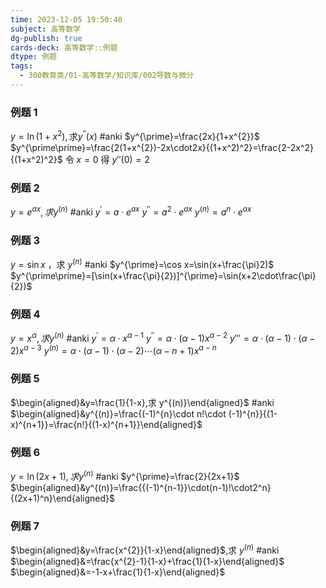 ```yaml
---
time: 2023-12-05 19:50:40
subject: 高等数学
dg-publish: true
cards-deck: 高等数学::例题
dtype: 例题
tags:
  - 300教育类/01-高等数学/知识库/002导数与微分
---
```

### 例题 1

$y=\ln(1+x^2),\text{求}y^{\prime\prime}(x)$  #anki 
$y^{\prime}=\frac{2x}{1+x^{2}}$
$y^{\prime\prime}=\frac{2(1+x^{2})-2x\cdot2x}{(1+x^2)^2}=\frac{2-2x^2}{(1+x^2)^2}$
令 $x=0$ 得 $y''(0)=2$ 

### 例题 2

$y=e^{ax},求y^{(n)}$ #anki 
$y^{\prime}=a\cdot e^{ax}$
$y^{\prime\prime}=a^2\cdot e^{ax}$
$y^{(n)}=a^n\cdot e^{ax}$

### 例题 3

$y=\sin x$ ，求 $y^{(n)}$  #anki 
$y^{\prime}=\cos x=\sin(x+\frac{\pi}2)$
$y^{\prime\prime}=[\sin(x+\frac{\pi}{2})]^{\prime}=\sin(x+2\cdot\frac{\pi}{2})$

### 例题 4

$y=x^{\alpha},求y^{(n)}$ #anki 
$y^{\prime}=\alpha\cdot x^{\alpha-1}$
$y^{\prime\prime}=\alpha\cdot(\alpha-1)x^{\alpha-2}$
$y'''=\alpha\cdot(\alpha-1)\cdot(\alpha-2)x^{\alpha-3}$
$y^{(n)}=\alpha\cdot(\alpha-1)\cdot(\alpha-2)\cdots(\alpha-n+1)x^{\alpha-n}$

### 例题 5

$\begin{aligned}&y=\frac{1}{1-x},求 y^{(n)}\end{aligned}$ #anki 
$\begin{aligned}&y^{(n)}=\frac{(-1)^{n}\cdot n!\cdot (-1)^{n}}{(1-x)^{n+1}}=\frac{n!}{(1-x)^{n+1}}\end{aligned}$

### 例题 6

$y=\ln(2x+1),求y^{(n)}$  #anki 
$y^{\prime}=\frac{2}{2x+1}$
$\begin{aligned}&y^{(n)}=\frac{{(-1)^{n-1}}\cdot(n-1)!\cdot2^n}{(2x+1)^n}\end{aligned}$

### 例题 7

$\begin{aligned}&y=\frac{x^{2}}{1-x}\end{aligned}$,求 $y^{(n)}$ #anki 
$\begin{aligned}&=\frac{x^{2}-1}{1-x}+\frac{1}{1-x}\end{aligned}$
$\begin{aligned}&=-1-x+\frac{1}{1-x}\end{aligned}$

